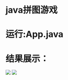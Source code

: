 <h1>java拼图游戏</h1>
<h1>运行:App.java</h1>
<h1>结果展示：</h1>
<img src='https://github.com/ipen47/img/blob/main/Snipaste_2024-10-21_21-24-58.png'>
<img src='https://github.com/ipen47/img/blob/main/Snipaste_2024-10-21_21-25-27.png'>
<https://github.com/ipen47/img/blob/main/Snipaste_2024-10-21_21-26-07.png'>

